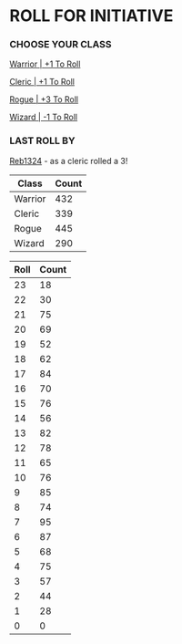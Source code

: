 # ROLL FOR INITIATIVE
### CHOOSE YOUR CLASS

[Warrior | +1 To Roll](https://github.com/benjaminsampica/benjaminsampica/issues/new?title=roll%7Cwarrior&body=Just+click+%27Submit+new+issue%27.)

[Cleric | +1 To Roll](https://github.com/benjaminsampica/benjaminsampica/issues/new?title=roll%7Ccleric&body=Just+click+%27Submit+new+issue%27.)

[Rogue | +3 To Roll](https://github.com/benjaminsampica/benjaminsampica/issues/new?title=roll%7Crogue&body=Just+click+%27Submit+new+issue%27.)

[Wizard | -1 To Roll](https://github.com/benjaminsampica/benjaminsampica/issues/new?title=roll%7Cwizard&body=Just+click+%27Submit+new+issue%27.)
### LAST ROLL BY
[Reb1324](https://www.github.com/Reb1324) - as a cleric rolled a 3!

|Class|Count|
|-|-|
|Warrior|432|
|Cleric|339|
|Rogue|445|
|Wizard|290|

|Roll|Count|
|-|-|
|23|18
|22|30
|21|75
|20|69
|19|52
|18|62
|17|84
|16|70
|15|76
|14|56
|13|82
|12|78
|11|65
|10|76
|9|85
|8|74
|7|95
|6|87
|5|68
|4|75
|3|57
|2|44
|1|28
|0|0
